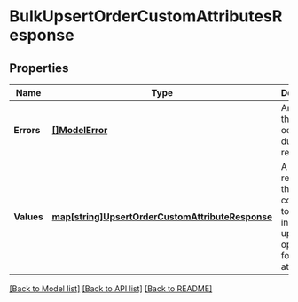 # BulkUpsertOrderCustomAttributesResponse

## Properties
Name | Type | Description | Notes
------------ | ------------- | ------------- | -------------
**Errors** | [**[]ModelError**](Error.md) | Any errors that occurred during the request. | [optional] [default to null]
**Values** | [**map[string]UpsertOrderCustomAttributeResponse**](UpsertOrderCustomAttributeResponse.md) |  A map of responses that correspond to individual upsert operations for custom attributes. | [default to null]

[[Back to Model list]](../README.md#documentation-for-models) [[Back to API list]](../README.md#documentation-for-api-endpoints) [[Back to README]](../README.md)


